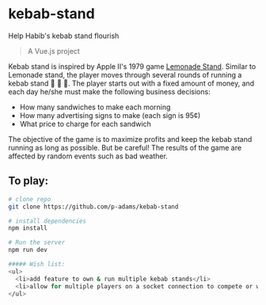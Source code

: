 # kebab-stand
Help Habib's kebab stand flourish
> A Vue.js project

Kebab stand is inspired by Apple II's 1979 game <a href="https://en.wikipedia.org/wiki/Lemonade_Stand">Lemonade Stand</a>. Similar to Lemonade stand, the player moves through several rounds of running a kebab stand 🥙 🥙 🥙. The player starts out with a fixed amount of money, and each day he/she must make the following business decisions:

<ul>
  <li>How many sandwiches to make each morning</li>
  <li>How many advertising signs to make (each sign is 95&cent)</li>
  <li>What price to charge for each sandwich</li>
</ul>

The objective of the game is to maximize profits and keep the kebab stand running as long as possible. But be careful! The results of the game are affected by random events such as bad weather.



## To play:

``` bash
# clone repo
git clone https://github.com/p-adams/kebab-stand

# install dependencies
npm install

# Run the server
npm run dev

##### Wish list:
<ul>
  <li>add feature to own & run multiple kebab stands</li>
  <li>allow for multiple players on a socket connection to compete or work together...or even form alliances!</li>
</ul>
